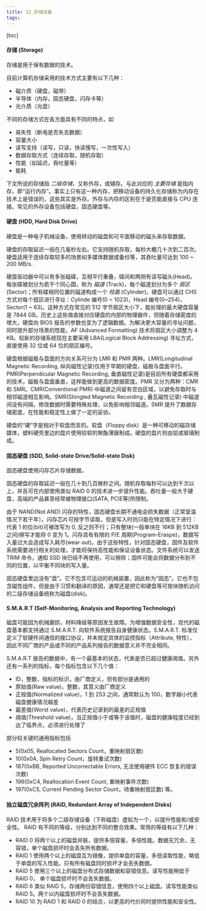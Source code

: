 ```yaml
---
title: 12_存储设备
tags: 
---
```


[toc]

#### 存储 (Storage)

存储是用于保有数据的技术。

目前计算机存储采用的技术方式主要有以下几种：
- 磁介质（硬盘，磁带）
- 半导体（内存，固态硬盘，闪存卡等）
- 光介质（光盘）

不同的存储方式在各方面具有不同的特点，如
- 易失性（断电是否失去数据）
- 容量大小
- 读写支持（读写，只读，快读慢写，一次性写入）
- 数据存取方式（连续存取，随机存取）
- 性能（如延迟，吞吐量等）
- 能耗

下文所说的存储指 _二级存储_，又称外存，或辅存。与此对应的 _主要存储_ 是指内存，即“运行内存”。事实上只有这一种内存，把移动设备的持久化存储称为内存在技术上是错误的，这些其实是外存。外存与内存的区别在于是否能直接与 CPU 连接。常见的外存设备包括硬盘，固态硬盘等。

#### 硬盘 (HDD, Hard Disk Drive)

硬盘是一种电子机械设备，使用转动的磁盘和可平面移动的磁头来存取数据。

硬盘的存取延迟一般在几毫秒左右。它支持随机存取，每秒大概几十次到二百次。硬盘适用于连续存取较多的场景如多媒体数据或备份等，其吞吐量可达到 100 ~ 200 MB/s.

硬盘驱动器中可以有多张磁碟，互相平行重叠，碟间和两侧有读写磁头(Head)。每张碟被划分为若干个同心圆，称为 _磁道_ (Track)，每个磁道划分为多个 _扇区_ (Sector)；所有碟相同位置的磁道构成一个 _柱面_ (Cylinder)。硬盘可以通过 CHS 方式对每个扇区进行寻址：Cylinde 编号(0 ~ 1023)，Head 编号(0~254)，Sector(1 ~ 63)。这种方式在常见的 512 字节扇区大小下，能处理的最大硬盘容量是 7844 GB。历史上这些值直接对应硬盘的内部的物理器件，但随着存储密度的增大，硬盘向 BIOS 报告的参数也变为了逻辑数据。为解决更大容量的寻址问题，同时提升部分场景的性能，AF (Advanced Formatting) 技术将扇区大小调整为 4 KB。较新的存储系统现在主要采用 LBA(Logical Block Addressing) 寻址方式，直接使用 32 位或 64 位的扇区编号。

硬盘根据磁极与盘面的方向关系可分为 LMR 和 PMR 两种。LMR(Longitudinal Magnetic Recording, 纵向磁性记录)仅用于早期的硬盘，磁极与盘面平行。PMR(Perpendicular Magnetic Recording, 垂直磁性记录)是目前所有硬盘都采用的技术，磁极与盘面垂直，这样能做到更高的数据密度。PMR 又分为两种：CMR 和 SMR。CMR(Conventional PMR) 中磁道之间留有空白区域，以避免存取时与相邻磁道相互影响。SMR(Shingled Magnetic Recording , 叠瓦磁性记录) 中磁道间没有间隔，修改数据时需要特殊处理，以免影响相邻磁道。SMR 提升了数据存储密度，在性能和稳定性上做了一定的妥协。

硬盘的“硬”字是相对于软盘而言的。软盘（Floppy disk）是一种可移动的磁存储媒体，塑料硬壳里边的盘片使用较软的聚酯薄膜制成。硬盘的盘片则由铝或玻璃制成。

#### 固态硬盘 (SDD, Solid-state Drive/Solid-state Disk)

固态硬盘使用闪存芯片存储数据。

固态硬盘的存取延迟一般在几十到几百微秒之间。随机存取每秒可以达到千次以上，并且可在内部使用类似 RAID 0 的技术进一步提升性能。吞吐量一般大于硬盘，高端的产品甚至经常被物理接口(SATA, PCIE等)所限制。

由于 NAND(Not AND) 闪存的特性，固态硬盘长期不通电会损失数据（正常室温情况下若干年）。闪存芯片可按字节读取，但是写入时则只能在特定情况下进行：代表 1 的位(bit)可被改写为 0, 反之则不行；只有整块(一般单块在 16KB 到 512KB 之间)擦写才能将 0 变为 1。闪存具有有限的 P/E 周期(Program-Eraspe)，数据写入量过大会造成写入耗尽(wear out)。由于这些特性，针对固态硬盘，固件及软件系统需要进行相关的处理，才能将保持高性能和保证设备状态。文件系统可以发送 TRIM 命令，通知 SSD 块已经不再使用，可以擦除；固件可能会将数据分布到不同的位置，以平衡不同块的写入量。

固态硬盘里边没有“盘”。它不包含可运动的机械装置，因此称为“固态”。它也不包含磁性组件，但是由于习惯和翻译的原因，通常还是把它和硬盘等可按块随机访问的二级存储设备统称为磁盘(disk)。

#### S.M.A.R.T (Self-Monitoring, Analysis and Reporting Technology)

磁盘可能因为机械磨损，材料降级等原因发生故障。为增强数据安全性，现代的磁盘基本都支持通过 S.M.A.R.T. 向软件系统报告自身健康状态。S.M.A.R.T. 标准仅定义了软硬件间通信的接口协议，并未规定具体的监控指标（Attribute, 特性），因此不同厂商的产品或不同的产品系列报告的数据意义并不完全相同。

S.M.A.R.T 报告的数据中，有一个最基本的状态，代表是否已超过健康阈值。另外还有一系列的指标，每个指标包含以下几个值：

*   ID，整数，指标的标识，由厂商定义，但有部分是通用的
*   原始值(Raw value)，整数，其意义由厂商定义
*   正规值(Normalized value)，1 到 253 之间，通常默认为 100，数字越小代表磁盘健康情况越差
*   最差值(Worst value)，代表历史记录到的最差的正规值
*   阈值(Threshold value)，当正规值小于或等于该值时，磁盘的健康程度已经到达了临界点，必须进行处理了

部分较关键的通用指标包括 
- 5(0x05, Reallocated Sectors Count，重映射扇区数)
- 10(0x0A, Spin Retry Count，旋转重试次数)
- 187(0xBB, Reported Uncorrectable Errors, 无法使用硬件 ECC 恢复的错误次数)
- 196(0xC4, Reallocation Event Count, 重映射事件次数)
- 197(0xC5, Current Pending Sector Count，待重映射扇区数) 等。

#### 独立磁盘冗余阵列 (RAID, Redundant Array of Independent Disks)

RAID 技术用于将多个二级存储设备（下称磁盘）虚拟为一个，以提升性能和/或安全性。 RAID 有不同的等级，分别达到不同的整合效果。常用的等级有以下几种：

*   RAID 0 将两个以上的磁盘并联，提供多倍容量，多倍性能。数据无冗余，无容错，单个磁盘损坏时会丢失所有数据。
*   RAID 1 使用两个以上的磁盘互为镜像，提供单盘的容量，多倍读取性能，略低于单盘的写入性能。只有所有磁盘同时损坏才会丢失数据。
*   RAID 5 使用三个以上的磁盘分布式存储数据和容错信息。读写性能稍低于 RAID 0， 单个磁盘损坏时不会丢失数据。
*   RAID 6 类似 RAID 5，存储两份容错信息，使用四个以上磁盘。读写性能类似 RAID 5。两个以内磁盘损坏时不会丢失数据。
*   RAID 10 为 RAID 1 和 RAID 0 的结合，以更高的代价同时提供性能和安全性。